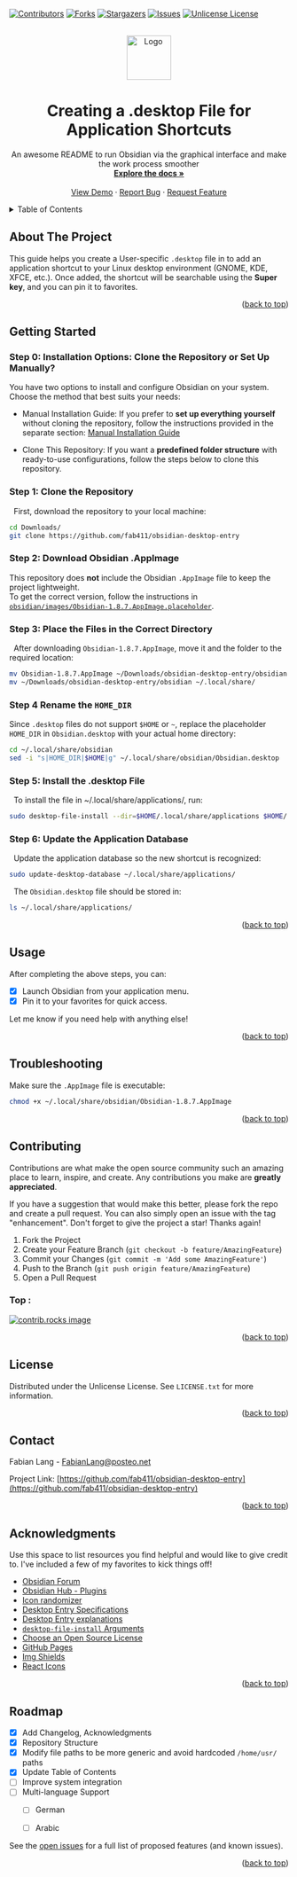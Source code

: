<!-- Replace
folder repository name: obsidian-desktop-entry

-->



<!-- Improved compatibility of back to top link: See: https://github.com/othneildrew/Best-README-Template/pull/73 -->
<a id="readme-top"></a>
<!--
*** Thanks for checking out the Best-README-Template. If you have a suggestion
*** that would make this better, please fork the repo and create a pull request
*** or simply open an issue with the tag "enhancement".
*** Don't forget to give the project a star!
*** Thanks again! Now go create something AMAZING! :D
-->



<!-- PROJECT SHIELDS -->
<!--
*** I'm using markdown "reference style" links for readability.
*** Reference links are enclosed in brackets [ ] instead of parentheses ( ).
*** See the bottom of this document for the declaration of the reference variables
*** for contributors-url, forks-url, etc. This is an optional, concise syntax you may use.
*** https://www.markdownguide.org/basic-syntax/#reference-style-links
*** The Markdown Links & Immages reference links are at the end of the readme 
-->
[![Contributors][contributors-shield]][contributors-url]
[![Forks][forks-shield]][forks-url]
[![Stargazers][stars-shield]][stars-url]
[![Issues][issues-shield]][issues-url]
[![Unlicense License][license-shield]][license-url]
<!--[![LinkedIn][linkedin-shield]][linkedin-url] -->

<!-- PROJECT LOGO -->
<br />
<div align="center">
  <a href="https://github.com/fab411/obsidian-desktop-entry/blob/main/obsidian/images/obsidian_core.svg">
    <img src="obsidian/images/obsidian_core.svg" alt="Logo" width="80" height="80">
  </a>

  <h1 align="center"> Creating a .desktop File for Application Shortcuts</h1>
  <p align="center">
    An awesome README to run Obsidian via the graphical interface and make the work process smoother
    <br />
    <a href="https://github.com/fab411/obsidian-desktop-entry"><strong>Explore the docs »</strong></a>
    <br />
    <br />
    <a href="https://github.com/fab411/obsidian-desktop-entry">View Demo</a>
    &middot;
    <a href="https://github.com/fab411/obsidian-desktop-entry/issues/new?labels=bug&template=bug-report---.md">Report Bug</a>
    &middot;
    <a href="https://github.com/fab411/obsidian-desktop-entry/issues/new?labels=enhancement&template=feature-request---.md">Request Feature</a>
  </p>
</div>

<!-- TABLE OF CONTENTS -->
<details>
  <summary>Table of Contents</summary>
  <ol>
    <li>
      <a href="#about-the-project">About The Project</a>
      <!--<ul>
        <li><a href="#built-with">Built With</a></li>
      </ul>-->
    </li>
    <li>
      <a href="#getting-started">Getting Started</a>
      <!--<ul>
        <li><a href="#prerequisites">Prerequisites</a></li>
        <li><a href="#installation">Installation</a></li>
      </ul>-->
    </li>
    <li><a href="#usage">Usage</a></li>
    <li><a href="#links">Useful Links</a></li>
    <li><a href="#troubleshooting">Troubleshooting</a></li>
    <li><a href="#links">Useful Links</a></li>
    <li><a href="#contributing">Contributing</a></li>
    <li><a href="#license">License</a></li>
    <li><a href="#contact">Contact</a></li>
    <li><a href="#acknowledgments">Acknowledgments</a></li>
    <li><a href="#roadmap">Roadmap</a></li>
  </ol>
</details>


<!--# Obsidian.desktop File for Application Shortcut-->

## About The Project

This guide helps you create a User-specific `.desktop` file in to add an application shortcut to your Linux desktop environment (GNOME, KDE, XFCE, etc.). Once added, the shortcut will be searchable using the **Super key**, and you can pin it to favorites.

<p align="right">(<a href="#readme-top">back to top</a>)</p>


<!--
### Built With

This section should list any major frameworks/libraries used to bootstrap your project. Leave any add-ons/plugins for the acknowledgements section. Here are a few examples.

* [![Next][Next.js]][Next-url]
* [![React][React.js]][React-url]
* [![Vue][Vue.js]][Vue-url]
* [![Angular][Angular.io]][Angular-url]
* [![Svelte][Svelte.dev]][Svelte-url]
* [![Laravel][Laravel.com]][Laravel-url]
* [![Bootstrap][Bootstrap.com]][Bootstrap-url]
* [![JQuery][JQuery.com]][JQuery-url]

<p align="right">(<a href="#readme-top">back to top</a>)</p>
-->


## Getting Started

### Step 0: Installation Options: Clone the Repository or Set Up Manually?

You have two options to install and configure Obsidian on your system. Choose the method that best suits your needs:

 - Manual Installation Guide: If you prefer to **set up everything yourself** without cloning the repository, follow the instructions provided in the separate section: [Manual Installation Guide](https://github.com/fab411/obsidian-desktop-entry/blob/main/Manual%20Installation%20Guide.md)

 - Clone This Repository: If you want a **predefined folder structure** with ready-to-use configurations, follow the steps below to clone this repository.

### Step 1: Clone the Repository
&nbsp; First, download the repository to your local machine:
```bash
cd Downloads/
git clone https://github.com/fab411/obsidian-desktop-entry
```


### Step 2: Download Obsidian .AppImage 
This repository does **not** include the Obsidian `.AppImage` file to keep the project lightweight.  
To get the correct version, follow the instructions in [`obsidian/images/Obsidian-1.8.7.AppImage.placeholder`](obsidian/images/Obsidian-1.8.7.AppImage.placeholder).
    

<!--3️-->
### Step 3: Place the Files in the Correct Directory 
&nbsp; After downloading `Obsidian-1.8.7.AppImage`, move it and the folder to the required location:
```bash
mv Obsidian-1.8.7.AppImage ~/Downloads/obsidian-desktop-entry/obsidian
mv ~/Downloads/obsidian-desktop-entry/obsidian ~/.local/share/
```

### Step 4 Rename the `HOME_DIR` 
Since `.desktop` files do not support `$HOME` or `~`, replace the placeholder `HOME_DIR` in `Obsidian.desktop` with your actual home directory:
```bash
cd ~/.local/share/obsidian
sed -i "s|HOME_DIR|$HOME|g" ~/.local/share/obsidian/Obsidian.desktop
```


### Step 5: Install the .desktop File
&nbsp; To install the file in ~/.local/share/applications/, run:
```bash 
sudo desktop-file-install --dir=$HOME/.local/share/applications $HOME/.local/share/obsidian/Obsidian.desktop
```


### Step 6: Update the Application Database
&nbsp; Update the application database so the new shortcut is recognized:
```bash 
sudo update-desktop-database ~/.local/share/applications/
```
&nbsp; The `Obsidian.desktop` file should be stored in:
```bash
ls ~/.local/share/applications/
```

<p align="right">(<a href="#readme-top">back to top</a>)</p>


## Usage
After completing the above steps, you can:
 - [x] Launch Obsidian from your application menu.
 - [x] Pin it to your favorites for quick access.

Let me know if you need help with anything else!

<p align="right">(<a href="#readme-top">back to top</a>)</p>


<!-- Troubleshooting -->
## Troubleshooting
Make sure the `.AppImage` file is executable:
```bash
chmod +x ~/.local/share/obsidian/Obsidian-1.8.7.AppImage
```
<p align="right">(<a href="#readme-top">back to top</a>)</p>


<!-- CONTRIBUTING -->
## Contributing

Contributions are what make the open source community such an amazing place to learn, inspire, and create. Any contributions you make are **greatly appreciated**.

If you have a suggestion that would make this better, please fork the repo and create a pull request. You can also simply open an issue with the tag "enhancement".
Don't forget to give the project a star! Thanks again!

1. Fork the Project
2. Create your Feature Branch (`git checkout -b feature/AmazingFeature`)
3. Commit your Changes (`git commit -m 'Add some AmazingFeature'`)
4. Push to the Branch (`git push origin feature/AmazingFeature`)
5. Open a Pull Request

### Top :

<a href="https://github.com/fab411/obsidian-desktop-entry/graphs/contributors">
  <img src="https://contrib.rocks/image?repo=fab411/obsidian-desktop-entry" alt="contrib.rocks image" />
</a>

<p align="right">(<a href="#readme-top">back to top</a>)</p>


<!-- LICENSE -->
## License

Distributed under the Unlicense License. See `LICENSE.txt` for more information.

<p align="right">(<a href="#readme-top">back to top</a>)</p>


<!-- CONTACT -->
## Contact

Fabian Lang - FabianLang@posteo.net <!--[@your_twitter](https://twitter.com/your_username)-->

Project Link: [https://github.com/fab411/obsidian-desktop-entry](https://github.com/fab411/obsidian-desktop-entry)


<!--https://github.com/fab411/obsidian-desktop-entry/blob/main/README.md-->

<p align="right">(<a href="#readme-top">back to top</a>)</p>



<!-- ACKNOWLEDGMENTS -->
## Acknowledgments

Use this space to list resources you find helpful and would like to give credit to. I've included a few of my favorites to kick things off!

* [Obsidian Forum](https://forum.obsidian.md/)
* [Obsidian Hub - Plugins](https://publish.obsidian.md/hub/02+-+Community+Expansions/02.01+Plugins+by+Category/Plugins+for+Diagrams)
* [Icon randomizer](https://obsidian.md/blog/new-obsidian-icon/)
* [Desktop Entry Specifications](https://specifications.freedesktop.org/desktop-entry-spec/latest/)
* [Desktop Entry explanations](https://www.baeldung.com/linux/desktop-entry-files)
* [`desktop-file-install` Arguments](https://www.commandlinux.com/man-page/man1/desktop-file-install.1.html)
* [Choose an Open Source License](https://choosealicense.com)
* [GitHub Pages](https://pages.github.com)
* [Img Shields](https://shields.io)
* [React Icons](https://react-icons.github.io/react-icons/search)

<p align="right">(<a href="#readme-top">back to top</a>)</p>

<!--ROADMAP--> 
## Roadmap

- [x] Add Changelog, Acknowledgments
- [x] Repository Structure
- [x] Modify file paths to be more generic and avoid hardcoded `/home/usr/` paths
- [x] Update Table of Contents
- [ ] Improve system integration
- [ ] Multi-language Support
    - [ ] German
    - [ ] Arabic


See the [open issues](https://github.com/othneildrew/Best-README-Template/issues) for a full list of proposed features (and known issues).

<p align="right">(<a href="#readme-top">back to top</a>)</p>


<!--* * [Font Awesome](https://fontawesome.com)
  * * [Malven's Flexbox Cheatsheet](https://flexbox.malven.co/)
* [Malven's Grid Cheatsheet](https://grid.malven.co/
* [GitHub Emoji Cheat Sheet](https://www.webpagefx.com/tools/emoji-cheat-sheet)-->





<!-- MARKDOWN LINKS & IMAGES -->
[repo]: https://github.com/fab411/obsidian-desktop-entry
[link]: fab411/obsidian-desktop-entry
<!-- https://www.markdownguide.org/basic-syntax/#reference-style-links -->
[contributors-shield]: https://img.shields.io/github/contributors/othneildrew/Best-README-Template.svg?style=for-the-badge
[contributors-url]: https://github.com/fab411/obsidian-desktop-entry/graphs/contributors
[forks-shield]: https://img.shields.io/github/forks/fab411/obsidian-desktop-entry.svg?style=for-the-badge
[forks-url]: https://github.com/fab411/obsidian-desktop-entry/network/members
[stars-shield]: https://img.shields.io/github/stars/fab411/obsidian-desktop-entry.svg?style=for-the-badge
[stars-url]: https://github.com/fab411/obsidian-desktop-entry/stargazers
[issues-shield]: https://img.shields.io/github/issues/fab411/obsidian-desktop-entry.svg?style=for-the-badge
[issues-url]: https://github.com/fab411/obsidian-desktop-entry/issues
[license-shield]: https://img.shields.io/github/license/fab411/obsidian-desktop-entry.svg?style=for-the-badge
[license-url]: https://github.com/fab411/obsidian-desktop-entry/blob/master/LICENSE.txt
[linkedin-shield]: https://img.shields.io/badge/-LinkedIn-black.svg?style=for-the-badge&logo=linkedin&colorB=555
[linkedin-url]: https://linkedin.com/in/othneildrew

<!--
[Next.js]: https://img.shields.io/badge/next.js-000000?style=for-the-badge&logo=nextdotjs&logoColor=white
[Next-url]: https://nextjs.org/
[React.js]: https://img.shields.io/badge/React-20232A?style=for-the-badge&logo=react&logoColor=61DAFB
[React-url]: https://reactjs.org/
[Vue.js]: https://img.shields.io/badge/Vue.js-35495E?style=for-the-badge&logo=vuedotjs&logoColor=4FC08D
[Vue-url]: https://vuejs.org/
[Angular.io]: https://img.shields.io/badge/Angular-DD0031?style=for-the-badge&logo=angular&logoColor=white
[Angular-url]: https://angular.io/
[Svelte.dev]: https://img.shields.io/badge/Svelte-4A4A55?style=for-the-badge&logo=svelte&logoColor=FF3E00
[Svelte-url]: https://svelte.dev/
[Laravel.com]: https://img.shields.io/badge/Laravel-FF2D20?style=for-the-badge&logo=laravel&logoColor=white
[Laravel-url]: https://laravel.com
[Bootstrap.com]: https://img.shields.io/badge/Bootstrap-563D7C?style=for-the-badge&logo=bootstrap&logoColor=white
[Bootstrap-url]: https://getbootstrap.com
[JQuery.com]: https://img.shields.io/badge/jQuery-0769AD?style=for-the-badge&logo=jquery&logoColor=white
[JQuery-url]: https://jquery.com 
[forks-url]: https://github.com/othneildrew/Best-README-Template/network/members
[stars-shield]: https://img.shields.io/github/stars/othneildrew/Best-README-Template.svg?style=for-the-badge
[stars-url]: https://github.com/othneildrew/Best-README-Template/stargazers
[issues-shield]: https://img.shields.io/github/issues/othneildrew/Best-README-Template.svg?style=for-the-badge
[issues-url]: https://github.com/othneildrew/Best-README-Template/issues
[license-shield]: https://img.shields.io/github/license/othneildrew/Best-README-Template.svg?style=for-the-badge
[license-url]: https://github.com/othneildrew/Best-README-Template/blob/master/LICENSE.txt
[linkedin-shield]: https://img.shields.io/badge/-LinkedIn-black.svg?style=for-the-badge&logo=linkedin&colorB=555
[linkedin-url]: https://linkedin.com/in/othneildrew
[product-screenshot]: images/screenshot.png
[Next.js]: https://img.shields.io/badge/next.js-000000?style=for-the-badge&logo=nextdotjs&logoColor=white
[Next-url]: https://nextjs.org/
[React.js]: https://img.shields.io/badge/React-20232A?style=for-the-badge&logo=react&logoColor=61DAFB
[React-url]: https://reactjs.org/
[Vue.js]: https://img.shields.io/badge/Vue.js-35495E?style=for-the-badge&logo=vuedotjs&logoColor=4FC08D
[Vue-url]: https://vuejs.org/
[Angular.io]: https://img.shields.io/badge/Angular-DD0031?style=for-the-badge&logo=angular&logoColor=white
[Angular-url]: https://angular.io/
[Svelte.dev]: https://img.shields.io/badge/Svelte-4A4A55?style=for-the-badge&logo=svelte&logoColor=FF3E00
[Svelte-url]: https://svelte.dev/
[Laravel.com]: https://img.shields.io/badge/Laravel-FF2D20?style=for-the-badge&logo=laravel&logoColor=white
[Laravel-url]: https://laravel.com
[Bootstrap.com]: https://img.shields.io/badge/Bootstrap-563D7C?style=for-the-badge&logo=bootstrap&logoColor=white
[Bootstrap-url]: https://getbootstrap.com
[JQuery.com]: https://img.shields.io/badge/jQuery-0769AD?style=for-the-badge&logo=jquery&logoColor=white
[JQuery-url]: https://jquery.com 
-->
